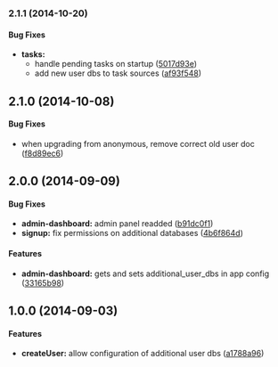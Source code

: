 <a name="2.1.1"></a>
### 2.1.1 (2014-10-20)


#### Bug Fixes

* **tasks:**
  * handle pending tasks on startup ([5017d93e](https://github.com/hoodiehq/hoodie-plugin-users/commit/5017d93e1c8c987224b86e7847e2a0691e852f78))
  * add new user dbs to task sources ([af93f548](https://github.com/hoodiehq/hoodie-plugin-users/commit/af93f548a1a626676b4b6d4197e458cea905749f))


<a name="2.1.0"></a>
## 2.1.0 (2014-10-08)


#### Bug Fixes

* when upgrading from anonymous, remove correct old user doc ([f8d89ec6](https://github.com/hoodiehq/hoodie-plugin-users/commit/f8d89ec6ae3544ff0c71e64ffaad341bb6c53564))


<a name="2.0.0"></a>
## 2.0.0 (2014-09-09)


#### Bug Fixes

* **admin-dashboard:** admin panel readded ([b91dc0f1](https://github.com/hoodiehq/hoodie-plugin-users/commit/b91dc0f17649f1692a6e0b46ccfccd90784b754f))
* **signup:** fix permissions on additional databases ([4b6f864d](https://github.com/hoodiehq/hoodie-plugin-users/commit/4b6f864dbe5c115ac40d41dfb0538bb436ce02f2))


#### Features

* **admin-dashboard:** gets and sets additional_user_dbs in app config ([33165b98](https://github.com/hoodiehq/hoodie-plugin-users/commit/33165b9801622481640e1b409b786b2c3a05a032))


<a name="1.0.0"></a>
## 1.0.0 (2014-09-03)


#### Features

* **createUser:** allow configuration of additional user dbs ([a1788a96](https://github.com/hoodiehq/hoodie-plugin-users/commit/a1788a960f20097ce63f318fa8eb78134eb999fc))


